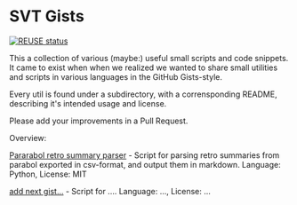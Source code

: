 # SVT Gists

[![REUSE status](https://api.reuse.software/badge/github.com/svt/parabol-retro-summary-parser)](https://api.reuse.software/info/github.com/svt/svt-gists)

This a collection of various (maybe:) useful small scripts and code snippets.
It came to exist when when we realized we wanted to share small utilities and scripts in various languages in the GitHub Gists-style.

Every util is found under a subdirectory, with a corrensponding README, describing it's intended usage and license.

Please add your improvements in a Pull Request.

Overview:

[Pararabol retro summary parser](https://github.com/svt/svt-gists/tree/main/parabol-retro-summary-parser) - Script for parsing retro summaries from parabol exported in csv-format, and output them in markdown. Language: Python, License: MIT  


[add next gist...](https://github.com/svt/svt-gists/tree/main/gist...) - Script for .... Language: ..., License: ...  
